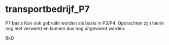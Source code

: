 # transportbedrijf_P7
P7 basis
Kan ook gebruikt worden als basis in P3/P4. Opdrachten zijn hierin nog niet verwerkt en kunnen dus nog uitgevoerd worden.

BkD
